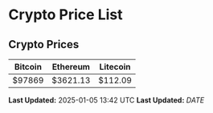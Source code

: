# Crypto Price List

## Crypto Prices
| Bitcoin | Ethereum | Litecoin |
| ------- | -------- | -------- |
| $97869 | $3621.13 | $112.09 |
**Last Updated:** 2025-01-05 13:42 UTC
**Last Updated:** $DATE$
